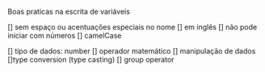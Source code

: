 Boas praticas na escrita de variáveis

[] sem espaço ou acentuações especiais no nome
[] em inglês
[] não pode iniciar com números
[] camelCase

[] tipo de dados: number
[] operador matemático
[] manipulação de dados
  []type conversion (type casting)
[] group operator 

